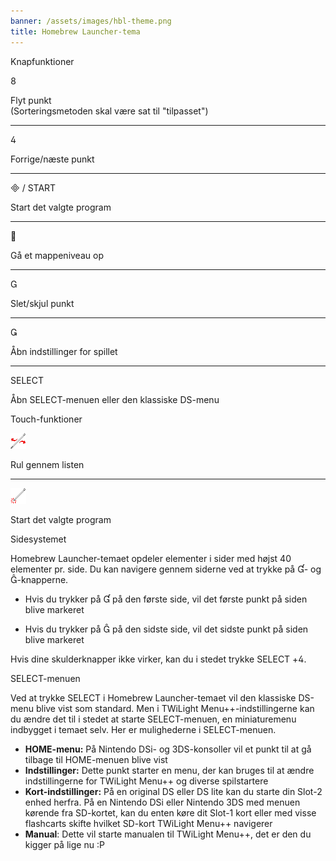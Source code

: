 ```yaml
---
banner: /assets/images/hbl-theme.png
title: Homebrew Launcher-tema
---
```


<div id="button-controls" class="section-title">Knapfunktioner</div>
<div class="section-body">
    <div class="button-action-group">
        <p class="button-action button">&#xE079;</p>
        <p class="button-action-text">Flyt punkt<br>(Sorteringsmetoden skal være sat til "tilpasset")</p>
    </div>
    <hr>
    <div class="button-action-group">
        <p class="button-action button">&#xE07E;</p>
        <p class="button-action-text">Forrige/næste punkt</p>
    </div>
    <hr>
    <div class="button-action-group">
        <p class="button-action"><span class="button">&#xE000; /</span> START</p>
        <p class="button-action-text">Start det valgte program</p>
    </div>
    <hr>
    <div class="button-action-group">
        <p class="button-action button">&#xE001;</p>
        <p class="button-action-text">Gå et mappeniveau op</p>
    </div>
    <hr>
    <div class="button-action-group">
        <p class="button-action button">&#xE002;</p>
        <p class="button-action-text">Slet/skjul punkt</p>
    </div>
    <hr>
    <div class="button-action-group">
        <p class="button-action button">&#xE003;</p>
        <p class="button-action-text">Åbn indstillinger for spillet</p>
    </div>
    <hr>
    <div class="button-action-group">
        <p class="button-action">SELECT</p>
        <p class="button-action-text">Åbn SELECT-menuen eller den klassiske DS-menu</p>
    </div>
</div>

<div id="touch-controls" class="section-title">Touch-funktioner</div>
<div class="section-body">
    <div class="button-action-group">
        <p class="button-action"><img src="/assets/images/left-right.png"></p>
        <p class="button-action-text">Rul gennem listen</p>
    </div>
    <hr>
    <div class="button-action-group">
        <p class="button-action"><img src="/assets/images/tap.png"></p>
        <p class="button-action-text">Start det valgte program</p>
    </div>
    <!-- <hr>
    <div>
        <p>
            If the Sort Method is set to "Custom", you can drag the icon up to move it.
        </p>
    </div> -->
</div>

<div id="page-system" class="section-title">Sidesystemet</div>
<div class="section-body">
    <p>
        Homebrew Launcher-temaet opdeler elementer i sider med højst 40 elementer pr. side. Du kan navigere gennem siderne ved at trykke på &#xE004;- og &#xE005;-knapperne.
    </p>
    <ul>
        <li><p>Hvis du trykker på &#xE004; på den første side, vil det første punkt på siden blive markeret</p></li>
        <li><p>Hvis du trykker på &#xE005; på den sidste side, vil det sidste punkt på siden blive markeret</p></li>
    </ul>
    <p>
        Hvis dine skulderknapper ikke virker, kan du i stedet trykke SELECT +&#xE07E;.
    </p>
</div>

<div id="select-menu" class="section-title">SELECT-menuen</div>
<div class="section-body">
    <p>
        Ved at trykke SELECT i Homebrew Launcher-temaet vil den klassiske DS-menu blive vist som standard. Men i TWiLight Menu++-indstillingerne kan du ændre det til i stedet at starte SELECT-menuen, en miniaturemenu indbygget i temaet selv. Her er mulighederne i SELECT-menuen.
    </p>
    <ul>
        <li><strong>HOME-menu:</strong> På Nintendo DSi- og 3DS-konsoller vil et punkt til at gå tilbage til HOME-menuen blive vist</li>
        <li><strong>Indstillinger:</strong> Dette punkt starter en menu, der kan bruges til at ændre indstillingerne for TWiLight Menu++ og diverse spilstartere</li>
        <li><strong>Kort-indstillinger:</strong> På en original DS eller DS lite kan du starte din Slot-2 enhed herfra. På en Nintendo DSi eller Nintendo 3DS med menuen kørende fra SD-kortet, kan du enten køre dit Slot-1 kort eller med visse flashcarts skifte hvilket SD-kort TWiLight Menu++ navigerer</li>
        <li><strong>Manual</strong>: Dette vil starte manualen til TWiLight Menu++, det er den du kigger på lige nu :P</li>
    </ul>
</div>
